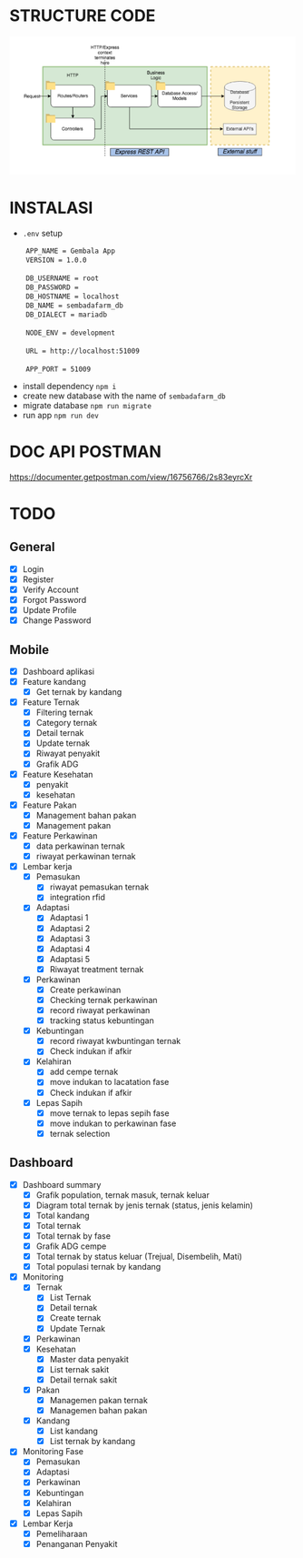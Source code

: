 # STRUCTURE CODE
![](structure-code.png)


# INSTALASI

- ```.env``` setup
```
    APP_NAME = Gembala App
    VERSION = 1.0.0

    DB_USERNAME = root
    DB_PASSWORD = 
    DB_HOSTNAME = localhost
    DB_NAME = sembadafarm_db
    DB_DIALECT = mariadb

    NODE_ENV = development

    URL = http://localhost:51009

    APP_PORT = 51009
```
- install dependency ``` npm i ```
- create new database with the name of `sembadafarm_db`
- migrate database ``` npm run migrate ```
- run app ``` npm run dev ```


# DOC API POSTMAN

https://documenter.getpostman.com/view/16756766/2s83eyrcXr

# TODO

## General 

- [x] Login
- [x] Register
- [x] Verify Account
- [x] Forgot Password
- [x] Update Profile
- [x] Change Password

## Mobile

- [x] Dashboard aplikasi
- [x] Feature kandang
    - [x] Get ternak by kandang
- [x] Feature Ternak
    - [x] Filtering ternak
    - [x] Category ternak
    - [x] Detail ternak
    - [x] Update ternak
    - [x] Riwayat penyakit
    - [x] Grafik ADG 
- [x] Feature Kesehatan
    - [x] penyakit
    - [x] kesehatan
- [x] Feature Pakan
    - [x] Management bahan pakan
    - [x] Management pakan
- [x] Feature Perkawinan
    - [x] data perkawinan ternak
    - [x] riwayat perkawinan ternak
- [x] Lembar kerja
    - [x] Pemasukan 
        - [x] riwayat pemasukan ternak
        - [x] integration rfid
    - [x] Adaptasi
        - [x] Adaptasi 1
        - [x] Adaptasi 2
        - [x] Adaptasi 3
        - [x] Adaptasi 4
        - [x] Adaptasi 5
        - [x] Riwayat treatment ternak
    - [x] Perkawinan
        - [x] Create perkawinan
        - [x] Checking ternak perkawinan
        - [x] record riwayat perkawinan
        - [x] tracking status kebuntingan
    - [x] Kebuntingan
        - [x] record riwayat kwbuntingan ternak
        - [x] Check indukan if afkir
    - [x] Kelahiran
        - [x] add cempe ternak
        - [x] move indukan to lacatation fase
        - [x] Check indukan if afkir
    - [x] Lepas Sapih
        - [x] move ternak to lepas sepih fase
        - [x] move indukan to perkawinan fase
        - [x] ternak selection

## Dashboard 

- [x] Dashboard summary
    - [x] Grafik population, ternak masuk, ternak keluar
    - [x] Diagram total ternak by jenis ternak (status, jenis kelamin)
    - [x] Total kandang
    - [x] Total ternak
    - [x] Total ternak by fase
    - [x] Grafik ADG cempe
    - [x] Total ternak by status keluar (Trejual, Disembelih, Mati)
    - [x] Total populasi ternak by kandang
- [x] Monitoring
    - [x] Ternak
        - [x] List Ternak
        - [x] Detail ternak
        - [x] Create ternak
        - [x] Update Ternak
    - [x] Perkawinan
    - [x] Kesehatan
        - [x] Master data penyakit
        - [x] List ternak sakit
        - [x] Detail ternak sakit
    - [x] Pakan
        - [x] Managemen pakan ternak
        - [x] Managemen bahan pakan
    - [x] Kandang
        - [x] List kandang
        - [x] List ternak by kandang
- [x] Monitoring Fase
    - [x] Pemasukan
    - [x] Adaptasi
    - [x] Perkawinan
    - [x] Kebuntingan
    - [x] Kelahiran
    - [x] Lepas Sapih
- [x] Lembar Kerja
    - [x] Pemeliharaan
    - [x] Penanganan Penyakit
